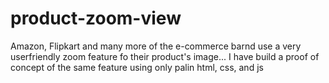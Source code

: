 ﻿# product-zoom-view
Amazon, Flipkart and many more of the e-commerce barnd use a very userfriendly zoom feature fo their product's image...
I have build a proof of concept of the same feature using only palin html, css, and js
